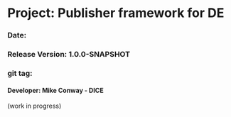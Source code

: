 

# Project: Publisher framework for DE

### Date:
### Release Version: 1.0.0-SNAPSHOT
### git tag: 
#### Developer: Mike Conway - DICE

(work in progress)